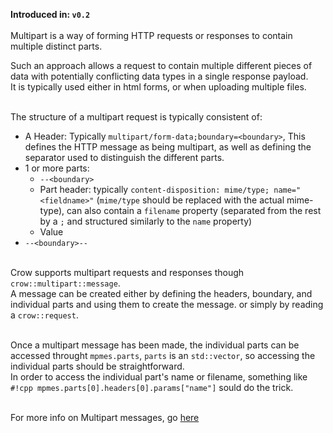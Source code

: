**Introduced in: `v0.2`**<br><br>
Multipart is a way of forming HTTP requests or responses to contain multiple distinct parts.<br>

Such an approach allows a request to contain multiple different pieces of data with potentially conflicting data types in a single response payload.<br>
It is typically used either in html forms, or when uploading multiple files.<br><br>

The structure of a multipart request is typically consistent of:<br>

- A Header: Typically `multipart/form-data;boundary=<boundary>`, This defines the HTTP message as being multipart, as well as defining the separator used to distinguish the different parts.<br>
- 1 or more parts:
    - `--<boundary>`
    - Part header: typically `content-disposition: mime/type; name="<fieldname>"` (`mime/type` should be replaced with the actual mime-type), can also contain a `filename` property (separated from the rest by a `;` and structured similarly to the `name` property)
    - Value
- `--<boundary>--`<br><br>

Crow supports multipart requests and responses though `crow::multipart::message`.<br>
A message can be created either by defining the headers, boundary, and individual parts and using them to create the message. or simply by reading a `crow::request`.<br><br>

Once a multipart message has been made, the individual parts can be accessed throught `mpmes.parts`, `parts` is an `std::vector`, so accessing the individual parts should be straightforward.<br>
In order to access the individual part's name or filename, something like `#!cpp mpmes.parts[0].headers[0].params["name"]` sould do the trick.<br><br>

For more info on Multipart messages, go [here](../../reference/namespacecrow_1_1multipart.html)
